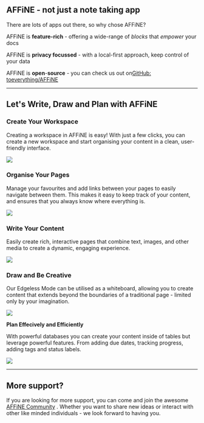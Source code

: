 ## AFFiNE - not just a note taking app

There are lots of apps out there, so why chose AFFiNE?

AFFiNE is **feature-rich** - offering a wide-range of _blocks_ that _empower_ your docs

AFFiNE is **privacy focussed** - with a local-first approach, keep control of your data

AFFiNE is **open**\-**source** - you can check us out on[GitHub: toeverything/AFFiNE](https://github.com/toeverything/affine)

---

## Let's **Write**, **Draw** and **Plan** with **AFFiNE**

### Create Your Workspace

Creating a workspace in AFFiNE is easy! With just a few clicks, you can create a new workspace and start organising your content in a clean, user-friendly interface.

![](https://cdn.affine.pro/94d27d73c5767986d26b81a0ced25ac6ab16686971734ba0d9c0987c.gif)

### Organise Your Pages

Manage your favourites and add links between your pages to easily navigate between them. This makes it easy to keep track of your content, and ensures that you always know where everything is.

![](https://cdn.affine.pro/1326bc48553a572c6756d9ee1b30a0dfdda26222fc2d2c872b14e609.gif)

### Write Your Content

Easily create rich, interactive pages that combine text, images, and other media to create a dynamic, engaging experience.

![](https://cdn.affine.pro/5fa80ab814f052d259ed6863a336a719eef746ed1bdd9b973750ce0c.gif)

### Draw and Be Creative

Our Edgeless Mode can be utilised as a whiteboard, allowing you to create content that extends beyond the boundaries of a traditional page - limited only by your imagination.

![](https://cdn.affine.pro/cf5d44d36ec3167519e6d6518914d28acaf426f001da717c1e98e760.gif)

**Plan Effecively and Efficiently**

With powerful databases you can create your content inside of tables but leverage powerful features. From adding due dates, tracking progress, adding tags and status labels.

![](https://cdn.affine.pro/eb9832e551551d480f38b70145b28b7552e2a9f899ddfa6d813049a9.gif)

---

## More support?

If you are looking for more support, you can come and join the awesome [AFFiNE Community](https://community.affine.pro) . Whether you want to share new ideas or interact with other like minded individuals - we look forward to having you.
